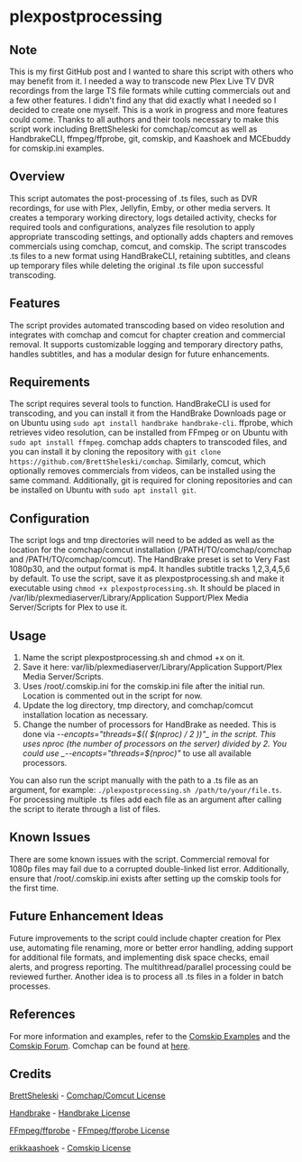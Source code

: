 # plexpostprocessing

## Note

This is my first GitHub post and I wanted to share this script with others who may benefit from it.  I needed a way to transcode new Plex Live TV DVR recordings from the large TS file formats while cutting commercials out and a few other features.  I didn't find any that did exactly what I needed so I decided to create one myself.  This is a work in progress and more features could come.  Thanks to all authors and their tools necessary to make this script work including BrettSheleski for comchap/comcut as well as HandbrakeCLI, ffmpeg/ffprobe, git, comskip, and Kaashoek and MCEbuddy for comskip.ini examples.

## Overview

This script automates the post-processing of .ts files, such as DVR recordings, for use with Plex, Jellyfin, Emby, or other media servers. It creates a temporary working directory, logs detailed activity, checks for required tools and configurations, analyzes file resolution to apply appropriate transcoding settings, and optionally adds chapters and removes commercials using comchap, comcut, and comskip. The script transcodes .ts files to a new format using HandBrakeCLI, retaining subtitles, and cleans up temporary files while deleting the original .ts file upon successful transcoding.

## Features

The script provides automated transcoding based on video resolution and integrates with comchap and comcut for chapter creation and commercial removal. It supports customizable logging and temporary directory paths, handles subtitles, and has a modular design for future enhancements.

## Requirements

The script requires several tools to function. HandBrakeCLI is used for transcoding, and you can install it from the HandBrake Downloads page or on Ubuntu using `sudo apt install handbrake handbrake-cli`. ffprobe, which retrieves video resolution, can be installed from FFmpeg or on Ubuntu with `sudo apt install ffmpeg`. comchap adds chapters to transcoded files, and you can install it by cloning the repository with `git clone https://github.com/BrettSheleski/comchap`. Similarly, comcut, which optionally removes commercials from videos, can be installed using the same command. Additionally, git is required for cloning repositories and can be installed on Ubuntu with `sudo apt install git`.	

## Configuration

The script logs and tmp directories will need to be added as well as the location for the comchap/comcut installation (/PATH/TO/comchap/comchap and /PATH/TO/comchap/comcut). The HandBrake preset is set to Very Fast 1080p30, and the output format is mp4. It handles subtitle tracks 1,2,3,4,5,6 by default. To use the script, save it as plexpostprocessing.sh and make it executable using `chmod +x plexpostprocessing.sh`. It should be placed in /var/lib/plexmediaserver/Library/Application Support/Plex Media Server/Scripts for Plex to use it.

## Usage

1. Name the script plexpostprocessing.sh and chmod +x on it.
2. Save it here: var/lib/plexmediaserver/Library/Application Support/Plex Media Server/Scripts.
3. Uses /root/.comskip.ini for the comskip.ini file after the initial run.  Location is commented out in the script for now.
4. Update the log directory, tmp directory, and comchap/comcut installation location as necessary.
5. Change the number of processors for HandBrake as needed.  This is done via _--encopts="threads=$(( $(nproc) / 2 ))"_ in the script.  This uses nproc (the number of processors on the server) divided by 2.
You could use _--encopts="threads=$(nproc)"_ to use all available processors.

You can also run the script manually with the path to a .ts file as an argument, for example: `./plexpostprocessing.sh /path/to/your/file.ts`. For processing multiple .ts files add each file as an argument after calling the script to iterate through a list of files.

## Known Issues

There are some known issues with the script. Commercial removal for 1080p files may fail due to a corrupted double-linked list error. Additionally, ensure that /root/.comskip.ini exists after setting up the comskip tools for the first time.

## Future Enhancement Ideas

Future improvements to the script could include chapter creation for Plex use, automating file renaming, more or better error handling, adding support for additional file formats, and implementing disk space checks, email alerts, and progress reporting.  The multithread/parallel processing could be reviewed further.  Another idea is to process all .ts files in a folder in batch processes.

## References

For more information and examples, refer to the [Comskip Examples](https://discussion.mcebuddy2x.com/t/comskip-ini-help/4353) and the [Comskip Forum](https://www.kaashoek.com/comskip/viewforum.php?f=7&sid=a009d7f9b6236e73953d2a625b1062d2).  Comchap can be found at [here](https://github.com/BrettSheleski/comchap).

## Credits

[BrettSheleski](https://github.com/BrettSheleski) - [Comchap/Comcut License](https://github.com/BrettSheleski/comchap/blob/master/LICENSE.txt)

[Handbrake](https://handbrake.fr/) - [Handbrake License](https://handbrake.fr/docs/license-cc-by-sa-4.0.html)

[FFmpeg/ffprobe](https://www.ffmpeg.org/) - [FFmpeg/ffprobe License](https://www.ffmpeg.org/legal.html)

[erikkaashoek](https://github.com/erikkaashoek) - [Comskip License](https://github.com/erikkaashoek/Comskip/blob/master/LICENSE)

